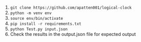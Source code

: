 1. `git clone https://github.com/apatten001/logical-clock`
2. `python -m venv env`
3. `source env/bin/activate`
4. `pip install -r requirements.txt`
5. `python Test.py input.json`
6. Check the results in the output.json file for expected output
